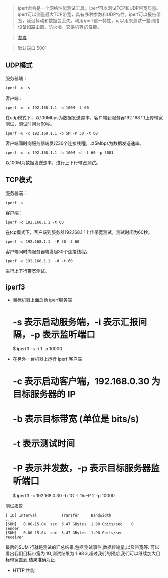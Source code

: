 > iperf命令是一个网络性能测试工具。iperf可以测试TCP和UDP带宽质量。iperf可以测量最大TCP带宽，具有多种参数和UDP特性。iperf可以报告带宽，延迟抖动和数据包丢失。利用iperf这一特性，可以用来测试一些网络设备如路由器，防火墙，交换机等的性能。

> [参考](http://man.linuxde.net/iperf)

> 默认端口 5001 

UDP模式
----

服务器端：

    iperf -u -s
客户端：

    iperf -u -c 192.168.1.1 -b 100M -t 60
在udp模式下，以100Mbps为数据发送速率，客户端到服务器192.168.1.1上传带宽测试，测试时间为60秒。

    iperf -u -c 192.168.1.1 -b 5M -P 30 -t 60
客户端同时向服务器端发起30个连接线程，以5Mbps为数据发送速率。

    iperf -u -c 192.168.1.1 -b 100M -d -t 60 -p 5001
    
以100M为数据发送速率，进行上下行带宽测试。


TCP模式
----

服务器端：

    iperf -s
客户端：

    iperf -c 192.168.1.1 -t 60
在tcp模式下，客户端到服务器192.168.1.1上传带宽测试，测试时间为60秒。

    iperf -c 192.168.1.1  -P 30 -t 60
客户端同时向服务器端发起30个连接线程。

    iperf -c 192.168.1.1  -d -t 60
进行上下行带宽测试。

iperf3
----

- 目标机器上面启动 iperf服务端

    # -s 表示启动服务端，-i 表示汇报间隔，-p 表示监听端口
    $ iperf3 -s -i 1 -p 10000

- 在另外一台机器上运行 iperf 客户端


    # -c 表示启动客户端，192.168.0.30 为目标服务器的 IP
    # -b 表示目标带宽 (单位是 bits/s)
    # -t 表示测试时间
    # -P 表示并发数，-p 表示目标服务器监听端口
    $ iperf3 -c 192.168.0.30 -b 1G -t 15 -P 2 -p 10000

测试报告

    [ ID] Interval           Transfer     Bandwidth
    ...
    [SUM]   0.00-15.04  sec  3.47 GBytes  1.98 Gbits/sec    0             sender
    [SUM]   0.00-15.04  sec  3.47 GBytes  1.98 Gbits/sec                  receiver


最后的SUM 行就是测试的汇总结果,包括测试事件,数据传输量,以及带宽等. 可以看出我们目标带宽为 1G,测试结果为 1.98G,超过我们的预期,我们可以继续加大目标带宽直到,结果准确为止.

- HTTP 性能

